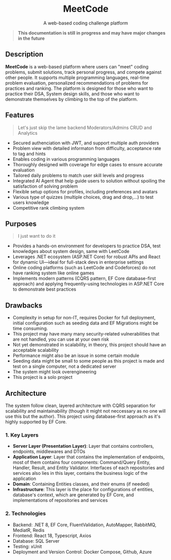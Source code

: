 <div align="center">

<h1>MeetCode</h1>
A web-based coding challenge platform

</div>

> **This documentation is still in progress and may have major changes in the future**

## Description
**MeetCode** is a web-based platform where users can "meet" coding problems, submit solutions, track personal progress, and compete against other people. It supports multiple programming languages, real-time problem evaluation, personalized recommendations of problems for practices and ranking. The platform is designed for those who want to practice their DSA, System design skills, and those who want to demonstrate themselves by climbing to the top of the platform.

## Features
> Let's just skip the lame backend Moderators/Admins CRUD and Analytics
+ Secured authenciation with JWT, and support multiple auth providers
+ Problem view with detailed informaton from difficulty, acceptance rate to tag and hints
+ Enables coding in various programming languages
+ Thoroughly designed with coverage for edge cases to ensure accurate evaluation
+ Tailored daily problems to match user skill levels and progress
+ Integrated AI Agent that help guide users to solution without spoiling the satisfaction of solving problem
+ Flexible setup options for profiles, including preferences and avatars
+ Various type of quizzes (multiple choices, drag and drop,...) to test users knowledge
+ Competitive rank climbing system

## Purposes
> I just want to do it
+ Provides a hands-on environment for developers to practice DSA, test knowledges about system design, same with LeetCode
+ Leverages .NET ecosystem (ASP.NET Core) for robust APIs and React for dynamic UI—ideal for full-stack devs in enterprise settings
+ Online coding platforms (such as LeetCode and Codeforces) do not have ranking system like online games
+ Implements modern patterns (CQRS pattern, EF Core database-first approach) and applying frequently-using technologies in ASP.NET Core to demonstrate best practices

## Drawbacks
+ Complexity in setup for non-IT, requires Docker for full deployment, initial configuration such as seeding data and EF Migrations might be time consuming.
+ This project may have many many security-related vulnerabilities that are not handled, you can use at your own risk
+ Not yet demonstrated in scalability, in theory, this project should have an acceptable scalability
+ Performance might also be an issue in some certain module
+ Seeding data might be small to some people as this project is made and test on a single computer, not a dedicated server
+ The system might look overengineering
+ This project is a solo project

## Architecture
The system follow clean, layered architecture with CQRS separation for scalability and maintainability (though it might not neccessary as no one will use this but the author). This project using database-first approach as it's highly supported by EF Core.
### 1. Key Layers
+ **Server Layer (Presentation Layer)**: Layer that contains controllers, endpoints, middlewares and DTOs
+ **Application Layer**: Layer that contains the implementation of endpoints, most of them contains four components: Command/Query Entity, Handler, Result, and Entity Validator. Interfaces of each repositories and services also lies in this layer, contains the business logic of the application
+ **Domain**: Containing Entities classes, and their enums (if needed)
+ **Infrastructure**: This layer is the place for configurations of entities, database's context, which are generated by EF Core, and implementations of repositories and services
### 2. Technologies
+ Backend: .NET 8, EF Core, FluentValidation, AutoMapper, RabbitMQ, MediatR, Redis
+ Frontend: React 18, Typescript, Axios
+ Database: SQL Server
+ Testing: xUnit
+ Deployment and Version Control: Docker Compose, Github, Azure
 



